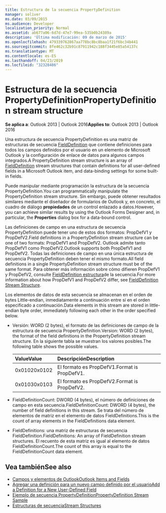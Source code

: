 ```yaml
---
title: Estructura de la secuencia PropertyDefinition
manager: soliver
ms.date: 03/09/2015
ms.audience: Developer
localization_priority: Normal
ms.assetid: ab677a06-6d7d-47e7-99ea-535b0b24389a
description: 'Última modificación: 09 de marzo de 2015'
ms.openlocfilehash: 479339762867aa778bc8bc8baa1f21f6bc34b441
ms.sourcegitcommit: 8fe462c32b91c87911942c188f3445e85a54137c
ms.translationtype: MT
ms.contentlocale: es-ES
ms.lasthandoff: 04/23/2019
ms.locfileid: "32328486"
---
```

# <a name="propertydefinition-stream-structure"></a><span data-ttu-id="9a0d5-103">Estructura de la secuencia PropertyDefinition</span><span class="sxs-lookup"><span data-stu-id="9a0d5-103">PropertyDefinition stream structure</span></span>

<span data-ttu-id="9a0d5-104">**Se aplica a**: Outlook 2013 | Outlook 2016</span><span class="sxs-lookup"><span data-stu-id="9a0d5-104">**Applies to**: Outlook 2013 | Outlook 2016</span></span> 
  
<span data-ttu-id="9a0d5-105">Una estructura de secuencia PropertyDefinition es una matriz de estructuras de secuencia [FieldDefinition](fielddefinition-stream-structure.md) que contiene definiciones para todos los campos definidos por el usuario en un elemento de Microsoft Outlook y la configuración de enlace de datos para algunos campos integrados.</span><span class="sxs-lookup"><span data-stu-id="9a0d5-105">A PropertyDefinition stream structure is an array of [FieldDefinition](fielddefinition-stream-structure.md) stream structures that contain definitions for all user-defined fields in a Microsoft Outlook item, and data-binding settings for some built-in fields.</span></span> 
  
<span data-ttu-id="9a0d5-106">Puede manipular mediante programación la estructura de la secuencia PropertyDefinition.</span><span class="sxs-lookup"><span data-stu-id="9a0d5-106">You can programmatically manipulate the PropertyDefinition stream structure.</span></span> <span data-ttu-id="9a0d5-107">Sin embargo, puede obtener resultados similares mediante el diseñador de formularios de Outlook y, en concreto, el cuadro de diálogo **propiedades** de un control enlazado a datos.</span><span class="sxs-lookup"><span data-stu-id="9a0d5-107">However, you can achieve similar results by using the Outlook Forms Designer and, in particular, the **Properties** dialog box for a data-bound control.</span></span> 
  
<span data-ttu-id="9a0d5-108">Las definiciones de campo en una estructura de secuencia PropertyDefinition puede tener uno de estos dos formatos: PropDefV1 y PropDefV2.</span><span class="sxs-lookup"><span data-stu-id="9a0d5-108">Field definitions in a PropertyDefinition stream structure can be one of two formats: PropDefV1 and PropDefV2.</span></span> <span data-ttu-id="9a0d5-109">Outlook admite tanto PropDefV1 como PropDefV2.</span><span class="sxs-lookup"><span data-stu-id="9a0d5-109">Outlook supports both PropDefV1 and PropDefV2.</span></span> <span data-ttu-id="9a0d5-110">Todas las definiciones de campo en una única estructura de secuencia PropertyDefinition deben tener el mismo formato.</span><span class="sxs-lookup"><span data-stu-id="9a0d5-110">All field definitions in a single PropertyDefinition stream structure must be of the same format.</span></span> <span data-ttu-id="9a0d5-111">Para obtener más información sobre cómo difieren PropDefV1 y PropDefV2, consulte [FieldDefinition estructura](fielddefinition-stream-structure.md)de la secuencia.</span><span class="sxs-lookup"><span data-stu-id="9a0d5-111">For more information about how PropDefV1 and PropDefV2 differ, see [FieldDefinition Stream Structure](fielddefinition-stream-structure.md).</span></span>
  
<span data-ttu-id="9a0d5-112">Los elementos de datos de esta secuencia se almacenan en el orden de bytes Little-endian, inmediatamente a continuación entre sí en el orden especificado a continuación.</span><span class="sxs-lookup"><span data-stu-id="9a0d5-112">Data elements in this stream are stored in little-endian byte order, immediately following each other in the order specified below.</span></span>
  
- <span data-ttu-id="9a0d5-113">Versión: WORD (2 bytes), el formato de las definiciones de campo de la estructura de secuencia PropertyDefinition.</span><span class="sxs-lookup"><span data-stu-id="9a0d5-113">Version: WORD (2 bytes), the format of the field definitions in the PropertyDefinition stream structure.</span></span> <span data-ttu-id="9a0d5-114">En la siguiente tabla se muestran los valores posibles.</span><span class="sxs-lookup"><span data-stu-id="9a0d5-114">The following table shows the possible values.</span></span>
    
    |<span data-ttu-id="9a0d5-115">**Value**</span><span class="sxs-lookup"><span data-stu-id="9a0d5-115">**Value**</span></span>|<span data-ttu-id="9a0d5-116">**Descripción**</span><span class="sxs-lookup"><span data-stu-id="9a0d5-116">**Description**</span></span>|
    |:-----|:-----|
    |<span data-ttu-id="9a0d5-117">0x0102</span><span class="sxs-lookup"><span data-stu-id="9a0d5-117">0x0102</span></span>  <br/> |<span data-ttu-id="9a0d5-118">El formato es PropDefV1.</span><span class="sxs-lookup"><span data-stu-id="9a0d5-118">Format is PropDefV1.</span></span>  <br/> |
    |<span data-ttu-id="9a0d5-119">0x0103</span><span class="sxs-lookup"><span data-stu-id="9a0d5-119">0x0103</span></span>  <br/> |<span data-ttu-id="9a0d5-120">El formato es PropDefV2.</span><span class="sxs-lookup"><span data-stu-id="9a0d5-120">Format is PropDefV2.</span></span>  <br/> |
   
- <span data-ttu-id="9a0d5-121">FieldDefinitionCount: DWORD (4 bytes), el número de definiciones de campo en esta secuencia.</span><span class="sxs-lookup"><span data-stu-id="9a0d5-121">FieldDefinitionCount: DWORD (4 bytes), the number of field definitions in this stream.</span></span> <span data-ttu-id="9a0d5-122">Se trata del número de elementos de matriz en el elemento de datos FieldDefinitions.</span><span class="sxs-lookup"><span data-stu-id="9a0d5-122">This is the count of array elements in the FieldDefinitions data element.</span></span>
    
- <span data-ttu-id="9a0d5-123">FieldDefinitions: una matriz de estructuras de secuencia FieldDefinition.</span><span class="sxs-lookup"><span data-stu-id="9a0d5-123">FieldDefinitions: An array of FieldDefinition stream structures.</span></span> <span data-ttu-id="9a0d5-124">El recuento de esta matriz es igual al elemento de datos FieldDefinitionCount.</span><span class="sxs-lookup"><span data-stu-id="9a0d5-124">The count of this array is equal to the FieldDefinitionCount data element.</span></span>
    
## <a name="see-also"></a><span data-ttu-id="9a0d5-125">Vea también</span><span class="sxs-lookup"><span data-stu-id="9a0d5-125">See also</span></span>

- [<span data-ttu-id="9a0d5-126">Campos y elementos de Outlook</span><span class="sxs-lookup"><span data-stu-id="9a0d5-126">Outlook Items and Fields</span></span>](outlook-items-and-fields.md)
- [<span data-ttu-id="9a0d5-127">Agregar una definición para un nuevo campo definido por el usuario</span><span class="sxs-lookup"><span data-stu-id="9a0d5-127">Add a Definition for a New User-Defined Field</span></span>](how-to-add-a-definition-for-a-new-user-defined-field.md)
- [<span data-ttu-id="9a0d5-128">Ejemplo de secuencia PropertyDefinition</span><span class="sxs-lookup"><span data-stu-id="9a0d5-128">PropertyDefinition Stream Sample</span></span>](propertydefinition-stream-sample.md)
- [<span data-ttu-id="9a0d5-129">Estructuras de secuencia</span><span class="sxs-lookup"><span data-stu-id="9a0d5-129">Stream Structures</span></span>](stream-structures.md)


